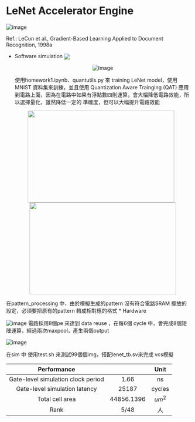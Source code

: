 # LeNet Accelerator Engine
![image](https://production-media.paperswithcode.com/methods/LeNet_Original_Image_48T74Lc.jpg)

Ref.: LeCun et al., Gradient-Based Learning Applied to Document Recognition, 1998a
* Software simulation
   <img src="https://github.com/user-attachments/assets/ad0d2a52-3099-4488-958f-46ca55a08412" div align =center />
  
   <div align="center">
   <img src="https://github.com/user-attachments/assets/bf557c8b-06c6-45da-8a75-a68cbf854c04" alt="Image" />
   </div>
   
  使用homework1.ipynb、quantutils.py 來 training LeNet model，使用 MNIST 資料集來訓練，並且使用 Quantization Aware Trainging (QAT) 應用到電路上面，因為在電路中如果有浮點數四則運算，會大幅降低電路效能，所以選擇量化，雖然降低一定的
  準確度，但可以大幅提升電路效能

  <div align="center">
  <img src="https://github.com/user-attachments/assets/43a3dcd9-e2bf-4eda-ad6f-8b57b95ba3a4" width="400" height="250" style="display: inline-block; margin-right: 10px;" />
  <img src="https://github.com/user-attachments/assets/416bd201-6ae4-4d0d-8340-f9064cee8ca9" width="400" height="250" style="display: inline-block;" />
</div>
  在pattern_processing 中，由於模擬生成的pattern 沒有符合電路SRAM 擺放的設定，必須要把原有的pattern 轉成相對應的格式
* Hardware

  ![image](https://github.com/user-attachments/assets/9a6bfb1c-da7d-4c54-9917-1df2b483c3d0)
  電路採用8個pe 來達到 data reuse ，在每6個 cycle 中，會完成8個矩陣運算，經過兩次maxpool，產生兩個output
  
  ![image](https://github.com/user-attachments/assets/174c8385-8aef-4ade-ae33-a402d2179d36)
  
  在sim 中 使用test.sh 來測試99個個img，搭配lenet_tb.sv來完成 vcs模擬

  |  Performance   |   | Unit |   
  |  :----:  | :----:  |   :----:  |
  | Gate-level simulation clock period  | 1.66  |ns|
  | Gate-level simulation latency | 25187  |cycles|
  | Total cell area | 44856.1396 | $um^2$|
  | Rank | 5/48 | 人|

  

